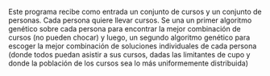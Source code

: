 Este programa recibe como entrada un conjunto de cursos y un conjunto de personas. Cada persona quiere llevar cursos.
Se una un primer algoritmo genético sobre cada persona para encontrar la mejor combinación de cursos (no pueden chocar) y luego, un segundo algoritmo genético para escoger la mejor combinación de soluciones individuales de cada persona (donde todos puedan asistir a sus cursos, dadas las limitantes de cupo y donde la población de los cursos sea lo más uniformemente distribuida)